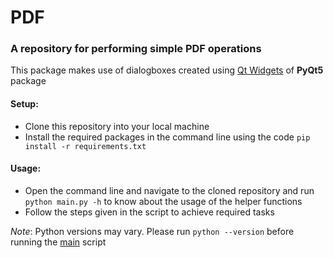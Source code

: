 # PDF
### __A repository for performing simple PDF operations__
This package makes use of dialogboxes created using 
[Qt Widgets]("https://pythonspot.com/pyqt5-file-dialog/") of **PyQt5** package

#### **Setup**:
  * Clone this repository into your local machine
  * Install the required packages in the command line using the code `pip install -r requirements.txt`

#### **Usage**:
  * Open the command line and navigate to the cloned repository and run  `python main.py -h` to know about the usage of the helper functions 
  * Follow the steps given in the script to achieve required tasks
  
  *Note*: Python versions may vary. Please run `python --version` before running the [main](./main.py) script

  
